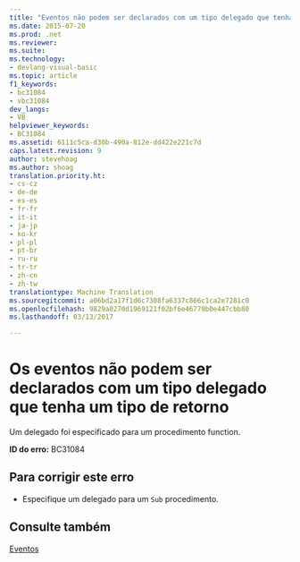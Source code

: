 ```yaml
---
title: "Eventos não podem ser declarados com um tipo delegado que tenha um tipo de retorno | Documentos do Microsoft"
ms.date: 2015-07-20
ms.prod: .net
ms.reviewer: 
ms.suite: 
ms.technology:
- devlang-visual-basic
ms.topic: article
f1_keywords:
- bc31084
- vbc31084
dev_langs:
- VB
helpviewer_keywords:
- BC31084
ms.assetid: 6111c5ca-d30b-490a-812e-dd422e221c7d
caps.latest.revision: 9
author: stevehoag
ms.author: shoag
translation.priority.ht:
- cs-cz
- de-de
- es-es
- fr-fr
- it-it
- ja-jp
- ko-kr
- pl-pl
- pt-br
- ru-ru
- tr-tr
- zh-cn
- zh-tw
translationtype: Machine Translation
ms.sourcegitcommit: a06bd2a17f1d6c7308fa6337c866c1ca2e7281c0
ms.openlocfilehash: 9829a0270d1969121f02bf6e46779b0e447cbb80
ms.lasthandoff: 03/13/2017

---
```

# <a name="events-cannot-be-declared-with-a-delegate-type-that-has-a-return-type"></a>Os eventos não podem ser declarados com um tipo delegado que tenha um tipo de retorno
Um delegado foi especificado para um procedimento function.  
  
 **ID do erro:** BC31084  
  
## <a name="to-correct-this-error"></a>Para corrigir este erro  
  
-   Especifique um delegado para um `Sub` procedimento.  
  
## <a name="see-also"></a>Consulte também  
 [Eventos](../../../visual-basic/programming-guide/language-features/events/index.md)

